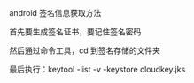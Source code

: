 android 签名信息获取方法

首先要生成签名证书，要记住签名密码 

然后通过命令工具，cd 到签名存储的文件夹

最后执行：keytool -list -v -keystore cloudkey.jks 

